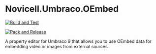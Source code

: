 # Novicell.Umbraco.OEmbed

[![Build and Test](https://github.com/Novicell/Novicell.Umbraco.OEmbed/actions/workflows/ci-build-and-test.yml/badge.svg)](https://github.com/Novicell/Novicell.Umbraco.OEmbed/actions/workflows/ci-build-and-test.yml)

[![Pack and Release](https://github.com/Novicell/Novicell.Umbraco.OEmbed/actions/workflows/cd-pack-and-release.yml/badge.svg)](https://github.com/Novicell/Novicell.Umbraco.OEmbed/actions/workflows/cd-pack-and-release.yml)

A property editor for Umbraco 9 that allows you to use OEmbed data for embedding video or images from external sources.

